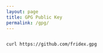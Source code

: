 ```yaml
---
layout: page
title: GPG Public Key
permalink: /gpg/
---
```


<pre>
<code>
curl https://github.com/fridex.gpg
</code>
</pre>
